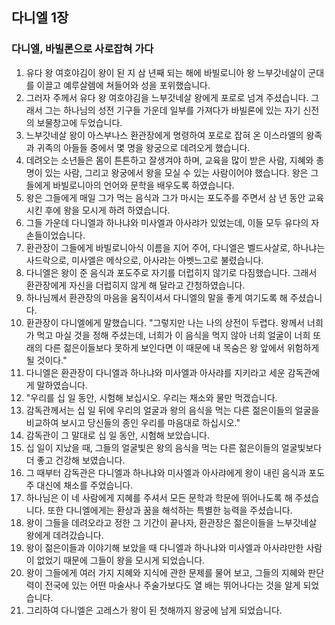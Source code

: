 ## 다니엘 1장

### 다니엘, 바빌론으로 사로잡혀 가다
1. 유다 왕 여호야김이 왕이 된 지 삼 년째 되는 해에 바빌로니아 왕 느부갓네살이 군대를 이끌고 예루살렘에 쳐들어와 성을 포위했습니다.
2. 그러자 주께서 유다 왕 여호야김을 느부갓네살 왕에게 포로로 넘겨 주셨습니다. 그래서 그는 하나님의 성전 기구들 가운데 일부를 가져다가 바빌론에 있는 자기 신전의 보물창고에 두었습니다.
3. 느부갓네살 왕이 아스부나스 환관장에게 명령하여 포로로 잡혀 온 이스라엘의 왕족과 귀족의 아들들 중에서 몇 명을 왕궁으로 데려오게 했습니다.
4. 데려오는 소년들은 몸이 튼튼하고 잘생겨야 하며, 교육을 많이 받은 사람, 지혜와 총명이 있는 사람, 그리고 왕궁에서 왕을 모실 수 있는 사람이어야 했습니다. 왕은 그들에게 바빌로니아의 언어와 문학을 배우도록 하였습니다.
5. 왕은 그들에게 매일 그가 먹는 음식과 그가 마시는 포도주를 주면서 삼 년 동안 교육시킨 후에 왕을 모시게 하려 하였습니다.
6. 그들 가운데 다니엘과 하나냐와 미사엘과 아사랴가 있었는데, 이들 모두 유다의 자손들이었습니다.
7. 환관장이 그들에게 바빌로니아식 이름을 지어 주어, 다니엘은 벨드사살로, 하나냐는 사드락으로, 미사엘은 메삭으로, 아사랴는 아벳느고로 불렸습니다.
8. 다니엘은 왕이 준 음식과 포도주로 자기를 더럽히지 않기로 다짐했습니다. 그래서 환관장에게 자신을 더럽히지 않게 해 달라고 간청하였습니다.
9. 하나님께서 환관장의 마음을 움직이셔서 다니엘의 말을 좋게 여기도록 해 주셨습니다.
10. 환관장이 다니엘에게 말했습니다. "그렇지만 나는 나의 상전이 두렵다. 왕께서 너희가 먹고 마실 것을 정해 주셨는데, 너희가 이 음식을 먹지 않아 너희 얼굴이 너희 또래의 다른 젊은이들보다 못하게 보인다면 이 때문에 내 목숨은 왕 앞에서 위험하게 될 것이다."
11. 다니엘은 환관장이 다니엘과 하나냐와 미사엘과 아사랴를 지키라고 세운 감독관에게 말하였습니다.
12. "우리를 십 일 동안, 시험해 보십시오. 우리는 채소와 물만 먹겠습니다.
13. 감독관께서는 십 일 뒤에 우리의 얼굴과 왕의 음식을 먹는 다른 젊은이들의 얼굴을 비교하여 보시고 당신들의 종인 우리를 마음대로 하십시오."
14. 감독관이 그 말대로 십 일 동안, 시험해 보았습니다.
15. 십 일이 지났을 때, 그들의 얼굴빛은 왕의 음식을 먹는 다른 젊은이들의 얼굴빛보다 더 좋고 건강해 보였습니다.
16. 그 때부터 감독관은 다니엘과 하나냐와 미사엘과 아사랴에게 왕이 내린 음식과 포도주 대신에 채소를 주었습니다.
17. 하나님은 이 네 사람에게 지혜를 주셔서 모든 문학과 학문에 뛰어나도록 해 주셨습니다. 또한 다니엘에게는 환상과 꿈을 해석하는 특별한 능력을 주셨습니다.
18. 왕이 그들을 데려오라고 정한 그 기간이 끝나자, 환관장은 젊은이들을 느부갓네살 왕에게 데려갔습니다.
19. 왕이 젊은이들과 이야기해 보았을 때 다니엘과 하나냐와 미사엘과 아사랴만한 사람이 없었기 때문에 그들이 왕을 모시게 되었습니다.
20. 왕이 그들에게 여러 가지 지혜와 지식에 관한 문제를 물어 보고, 그들의 지혜와 판단력이 전국에 있는 어떤 마술사나 주술가보다도 열 배는 뛰어나다는 것을 알게 되었습니다.
21. 그리하여 다니엘은 고레스가 왕이 된 첫해까지 왕궁에 남게 되었습니다.